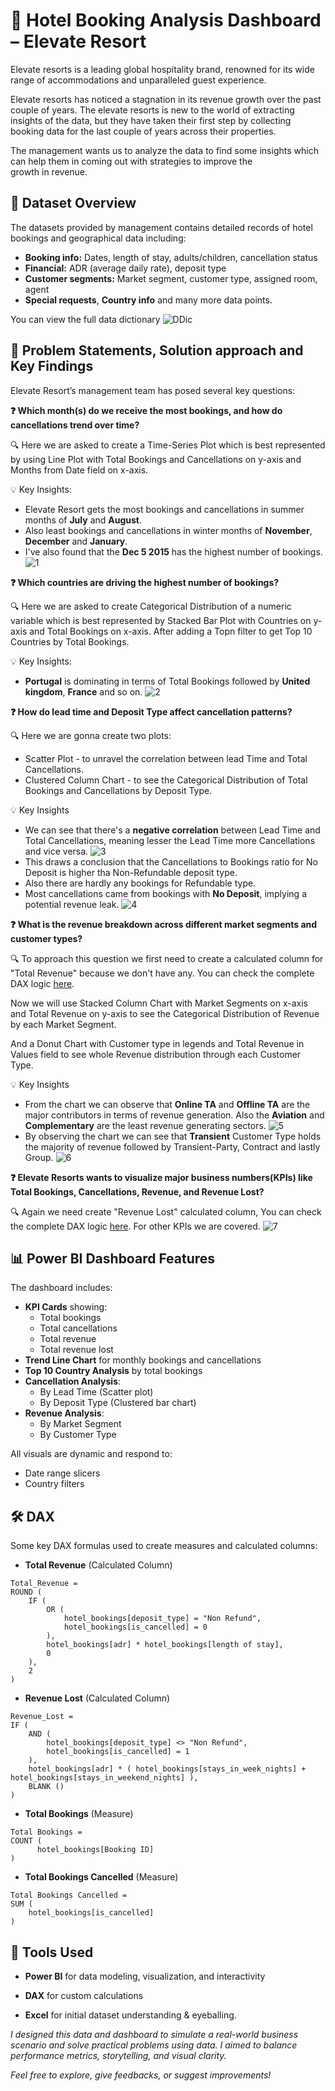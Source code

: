 # 🏨 Hotel Booking Analysis Dashboard – Elevate Resort

Elevate resorts is a leading global hospitality brand, renowned for its wide range of accommodations and unparalleled guest experience.

Elevate resorts has noticed a stagnation in its revenue growth over the past couple of years. The elevate resorts is new to the world of extracting insights of the data, but they have taken their first step by collecting booking data for the last couple of years across their properties.

The management wants us to analyze the data to find some insights which can help them in coming out with strategies to improve the growth in revenue.


## 🧾 Dataset Overview

The datasets provided by management contains detailed records of hotel bookings and geographical data including:

- **Booking info:** Dates, length of stay, adults/children, cancellation status
- **Financial:** ADR (average daily rate), deposit type
- **Customer segments:** Market segment, customer type, assigned room, agent
- **Special requests**, **Country info** and many more data points.

You can view the full data dictionary
![DDic](Data/Data_Dictionary.png)

## 📌 Problem Statements, Solution approach and Key Findings

Elevate Resort’s management team has posed several key questions:

**❓ Which month(s) do we receive the most bookings, and how do cancellations trend over time?**

🔍 Here we are asked to create a Time-Series Plot which is best represented by using Line Plot with Total Bookings and Cancellations on y-axis and Months from Date field on x-axis.

💡 Key Insights:

- Elevate Resort gets the most bookings and cancellations in summer months of **July** and **August**.
- Also least bookings and cancellations in winter months of **November**, **December** and **January**.
- I've also found that the **Dec 5 2015** has the highest number of bookings.
![1](<Assets/Bookings-Cancellations Vs Months.png>)

**❓ Which countries are driving the highest number of bookings?**

🔍 Here we are asked to create Categorical Distribution of a numeric variable which is best represented by Stacked Bar Plot with Countries on y-axis and Total Bookings on x-axis. After adding a Topn filter to get Top 10 Countries by Total Bookings.

💡 Key Insights:

- **Portugal** is dominating in terms of Total Bookings followed by **United kingdom**, **France** and so on.
![2](<Assets/Top 10 countries by bookings.png>)


**❓ How do lead time and Deposit Type affect cancellation patterns?**

🔍 Here we are gonna create two plots:

- Scatter Plot - to unravel the correlation between lead Time and Total Cancellations.
- Clustered Column Chart - to see the Categorical Distribution of Total Bookings and Cancellations by Deposit Type.

💡 Key Insights

- We can see that there's a **negative correlation** between Lead Time and Total Cancellations, meaning lesser the Lead Time more Cancellations and vice versa.
![3](<Assets/Cancellations by lead time corr.png>)
- This draws a conclusion that the Cancellations to Bookings ratio for No Deposit is higher tha Non-Refundable deposit type. 
- Also there are hardly any bookings for Refundable type.
- Most cancellations came from bookings with **No Deposit**, implying a potential revenue leak.
![4](<Assets/Total bookings & cancellations by deposit type.png>)



**❓ What is the revenue breakdown across different market segments and customer types?**

🔍 To approach this question we first need to create a calculated column for "Total Revenue" because we don't have any. You can check the complete DAX logic [here](#🛠️-DAX).

Now we will use Stacked Column Chart with Market Segments on x-axis and Total Revenue on y-axis to see the Categorical Distribution of Revenue by each Market Segment.

And a Donut Chart with Customer type in legends and Total Revenue in Values field to see whole Revenue distribution through each Customer Type.

💡 Key Insights

- From the chart we can observe that **Online TA** and **Offline TA** are the major contributors in terms of revenue generation. 
Also the **Aviation** and **Complementary** are the least revenue generating sectors.
![5](<Assets/Revenue by market segment.png>)
- By observing the chart we can see that **Transient** Customer Type holds the majority of revenue followed by Transient-Party, Contract and lastly Group.
![6](<Assets/Revenue by customer type.png>)


**❓ Elevate Resorts wants to visualize major business numbers(KPIs) like Total Bookings, Cancellations, Revenue, and Revenue Lost?**

🔍 Again we need create "Revenue Lost" calculated column, You can check the complete DAX logic [here](#🛠️-DAX). For other KPIs we are covered.
![7](Assets/KPIs.png)


## 📊 Power BI Dashboard Features

The dashboard includes:

- **KPI Cards** showing:
  - Total bookings
  - Total cancellations
  - Total revenue
  - Total revenue lost
- **Trend Line Chart** for monthly bookings and cancellations
- **Top 10 Country Analysis** by total bookings
- **Cancellation Analysis**:
  - By Lead Time (Scatter plot)
  - By Deposit Type (Clustered bar chart)
- **Revenue Analysis**:
  - By Market Segment
  - By Customer Type

All visuals are dynamic and respond to:
- Date range slicers
- Country filters


## 🛠️ DAX

Some key DAX formulas used to create measures and calculated columns:

- **Total Revenue** (Calculated Column)
```
Total_Revenue =
ROUND (
    IF (
        OR (
            hotel_bookings[deposit_type] = "Non Refund",
            hotel_bookings[is_cancelled] = 0
        ),
        hotel_bookings[adr] * hotel_bookings[length of stay],
        0
    ),
    2
)
```

- **Revenue Lost** (Calculated Column)
```
Revenue_Lost = 
IF (
    AND (
        hotel_bookings[deposit_type] <> "Non Refund",
        hotel_bookings[is_cancelled] = 1
    ),
    hotel_bookings[adr] * ( hotel_bookings[stays_in_week_nights] + hotel_bookings[stays_in_weekend_nights] ),
    BLANK ()
)
```


- **Total Bookings** (Measure)
```
Total Bookings = 
COUNT ( 
      hotel_bookings[Booking ID]
)
```

- **Total Bookings Cancelled** (Measure)
```
Total Bookings Cancelled = 
SUM ( 
    hotel_bookings[is_cancelled]
)
```


## 🧠 Tools Used
- **Power BI** for data modeling, visualization, and interactivity

- **DAX** for custom calculations

- **Excel** for initial dataset understanding & eyeballing.

_I designed this data and dashboard to simulate a real-world business scenario and solve practical problems using data. I aimed to balance performance metrics, storytelling, and visual clarity._

_Feel free to explore, give feedbacks, or suggest improvements!_
